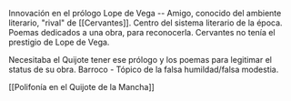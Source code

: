 Innovación en el prólogo
Lope de Vega -- Amigo, conocido del ambiente literario, "rival" de [[Cervantes]].
Centro del sistema literario de la época.
Poemas dedicados a una obra, para reconocerla.
Cervantes no tenía el prestigio de Lope de Vega.

Necesitaba el Quijote tener ese prólogo y los poemas para legitimar el status de su obra.
Barroco - Tópico de la falsa humildad/falsa modestia.

[[Polifonía en el Quijote de la Mancha]]